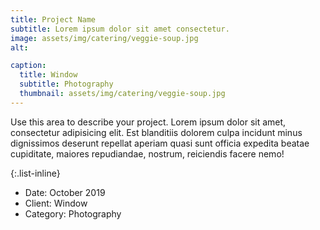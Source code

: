 ```yaml
---
title: Project Name
subtitle: Lorem ipsum dolor sit amet consectetur.
image: assets/img/catering/veggie-soup.jpg
alt: 

caption:
  title: Window
  subtitle: Photography
  thumbnail: assets/img/catering/veggie-soup.jpg
---
```

Use this area to describe your project. Lorem ipsum dolor sit amet, consectetur adipisicing elit. Est blanditiis dolorem culpa incidunt minus dignissimos deserunt repellat aperiam quasi sunt officia expedita beatae cupiditate, maiores repudiandae, nostrum, reiciendis facere nemo!

{:.list-inline}
- Date: October 2019
- Client: Window
- Category: Photography


